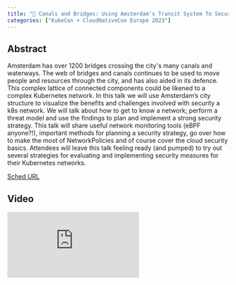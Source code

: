 ```yaml
---
title: "🦝 Canals and Bridges: Using Amsterdam’s Transit System To Secure K8s Networks - Cailyn Edwards, Shopify"
categories: ["KubeCon + CloudNativeCon Europe 2023"]
---
```


## Abstract

Amsterdam has over 1200 bridges crossing the city's many canals and waterways. The web of bridges and canals continues to be used to move people and resources through the city, and has also aided in its defence. This complex lattice of connected components could be likened to a complex Kubernetes network. In this talk we will use Amsterdam’s city structure to visualize the benefits and challenges involved with security a k8s network. We will talk about how to get to know a network; perform a threat model and use the findings to plan and implement a strong security strategy. This talk will share useful network monitoring tools (eBPF anyone?!), important methods for planning a security strategy, go over how to make the most of NetworkPolicies and of course cover the cloud security basics. Attendees will leave this talk feeling ready (and pumped) to try out several strategies for evaluating and implementing security measures for their Kubernetes networks.

[Sched URL](https://kccnceu2023.sched.com/event/cfe318ad45a7b72ba97b1011fbc6fee9)

## Video

<iframe src="https://www.youtube.com/embed/N1XvgWXnEik" frameborder="0" allow="accelerometer; autoplay; encrypted-media; gyroscope; picture-in-picture" allowfullscreen></iframe>
